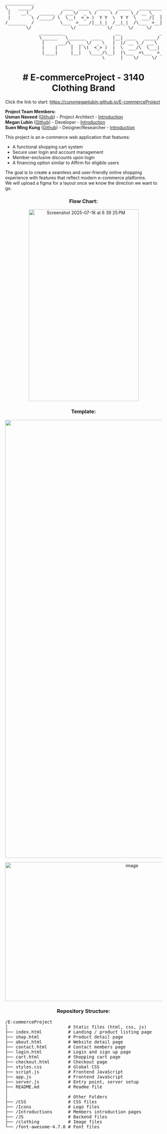 <pre>
___________                                                                  
\_   _____/           ____  ____   _____   _____   ___________   ____  ____  
 |    __)_   ______ _/ ___\/  _ \ /     \ /     \_/ __ \_  __ \_/ ___\/ __ \ 
 |        \ /_____/ \  \__(  <_> )  Y Y  \  Y Y  \  ___/|  | \/\  \__\  ___/ 
/_______  /          \___  >____/|__|_|  /__|_|  /\___  >__|    \___  >___  >
        \/               \/            \/      \/     \/            \/    \/ 
             __________                   __               __   
             \______   \_______  ____    |__| ____   _____/  |_ 
              |     ___/\_  __ \/  _ \   |  |/ __ \_/ ___\   __\
              |    |     |  | \(  <_> )  |  \  ___/\  \___|  |  
              |____|     |__|   \____/\__|  |\___  >\___  >__|  
                                     \______|    \/     \/       
</pre>
<h1 align="center"># E-commerceProject - 3140 Clothing Brand</h1>
Click the link to start:  
<a href="https://cunymeganlubin.github.io/E-commerceProject" target="_blank">https://cunymeganlubin.github.io/E-commerceProject</a>  

<b>Project Team Members:</b>  
<b>Usman Naveed</b> (<a href="https://github.com/Usman072003" target="_blank">Github</a>) - Project Architect - <a href="https://cunymeganlubin.github.io/E-commerceProject/Introductions/Usman/index.html" target="_blank">Introduction</a>  
<b>Megan Lubin</b> (<a href="https://github.com/CunyMeganLubin" target="_blank">Github</a>) - Developer - <a href="https://cunymeganlubin.github.io/E-commerceProject/Introductions/Megan/Megan_Lubin_Introduction.html" target="_blank">Introduction</a>  
<b>Suen Ming Kung</b> (<a href="https://github.com/nykenkung" target="_blank">Github</a>) - Designer/Researcher - <a href="https://cunymeganlubin.github.io/E-commerceProject/Introductions/Suen/Suen_Ming_Kung_Introduction.html" target="_blank">Introduction</a>  

This project is an e-commerce web application that features:

- A functional shopping cart system
- Secure user login and account management
- Member-exclusive discounts upon login
- A financing option similar to Affirm for eligible users

The goal is to create a seamless and user-friendly online shopping experience with features that reflect modern e-commerce platforms.  
We will upload a figma for a layout once we know the direction we want to go. 

<h3 align="center">Flow Chart:</h3>

<p align="center"><img width="353" height="615" alt="Screenshot 2025-07-16 at 6 39 25 PM" src="https://github.com/user-attachments/assets/2144906d-2fcb-4e9c-af6e-df1dcfb51458" /></p>

<h3 align="center">Template:</h3>
<p align="center"><img width="2560" height="1404" alt="image" src="https://github.com/user-attachments/assets/72858d94-aeaf-4882-8ba9-2f88431cdbfe" /></p>

<p align="center"><img width="800" height="445" alt="image" src="https://github.com/user-attachments/assets/997d60a8-7358-40c4-9846-d606dfca9974" /></p>

<h3 align="center">Repository Structure:</h3>
<pre>
/E-commerceProject  
│                       # Static files (html, css, js)  
├── index.html          # Landing / product listing page  
├── shop.html           # Product detail page  
├── about.html          # Website detail page  
├── contact.html        # Contact members page  
├── login.html          # Login and sign up page  
├── cart.html           # Shopping cart page  
├── checkout.html       # Checkout page  
├── styles.css          # Global CSS  
├── script.js           # Frontend JavaScript  
├── app.js              # Frontend JavaScript  
├── server.js           # Entry point, server setup  
├── README.md           # Readme file  
│  
│                       # Other Folders  
├── /CSS                # CSS files  
├── /Icons              # Logo files  
├── /Introductions      # Members introduction pages  
├── /JS                 # Backend files  
├── /clothing           # Image files  
└── /font-awesome-4.7.0 # Font files
</pre>
